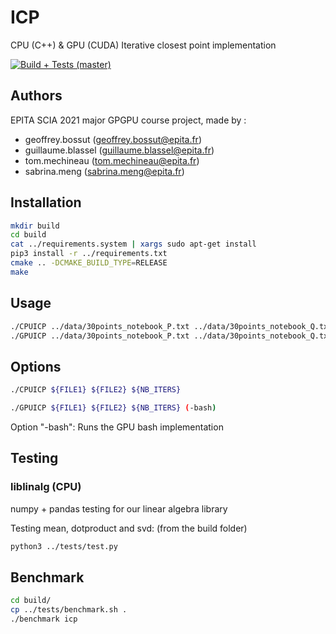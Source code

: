 # ICP
CPU (C++) &amp; GPU (CUDA) Iterative closest point implementation

[![Build + Tests (master)](https://github.com/FanatoniQ/ICP/workflows/CMake/badge.svg)](https://github.com/FanatoniQ/ICP/actions)

## Authors
EPITA SCIA 2021 major GPGPU course project, made by :
* geoffrey.bossut (geoffrey.bossut@epita.fr)
* guillaume.blassel (guillaume.blassel@epita.fr)
* tom.mechineau (tom.mechineau@epita.fr)
* sabrina.meng (sabrina.meng@epita.fr)

## Installation

```bash
mkdir build
cd build
cat ../requirements.system | xargs sudo apt-get install
pip3 install -r ../requirements.txt
cmake .. -DCMAKE_BUILD_TYPE=RELEASE
make
```

## Usage

```bash
./CPUICP ../data/30points_notebook_P.txt ../data/30points_notebook_Q.txt 5
./GPUICP ../data/30points_notebook_P.txt ../data/30points_notebook_Q.txt 5
```

## Options
```bash
./CPUICP ${FILE1} ${FILE2} ${NB_ITERS}
```

```bash
./GPUICP ${FILE1} ${FILE2} ${NB_ITERS} (-bash)
```
Option "-bash": Runs the GPU bash implementation

## Testing

### liblinalg (CPU)

numpy + pandas testing for our linear algebra library

Testing mean, dotproduct and svd: (from the build folder)

```bash
python3 ../tests/test.py
```

## Benchmark
```bash
cd build/
cp ../tests/benchmark.sh .
./benchmark icp
```